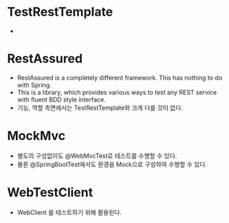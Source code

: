 # TestRestTemplate
- 

# RestAssured
- RestAssured is a completely different framework. This has nothing to do with Spring. 
- This is a library, which provides various ways to test any REST service with fluent BDD style interface.
- 기능, 역할 측면에서는 TestRestTemplate와 크게 다를 것이 없다.

# MockMvc
- 별도의 구성없이도 @WebMvcTest로 테스트를 수행할 수 있다. 
- 물론 @SpringBootTest에서도 환경을 Mock으로 구성하여 수행할 수 있다.

# WebTestClient
- WebClient 를 테스트하기 위해 활용된다.